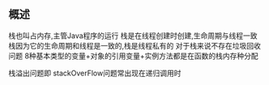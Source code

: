 ## 概述
栈也叫占内存,主管Java程序的运行
栈是在线程创建时创建,生命周期与线程一致
栈因为它的生命周期和线程是一致的,栈是线程私有的
对于栈来说不存在垃圾回收问题
8种基本类型的变量+对象的引用变量+实例方法都是在函数的栈内存种分配

栈溢出问题即 stackOverFlow问题常出现在递归调用时